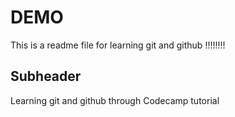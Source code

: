 # DEMO

This is a readme file for learning git and github !!!!!!!!


## Subheader

Learning git and github through Codecamp tutorial